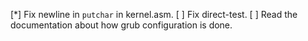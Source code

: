 [*] Fix newline in `putchar` in kernel.asm.
[ ] Fix direct-test.
[ ] Read the documentation about how grub configuration is done.

